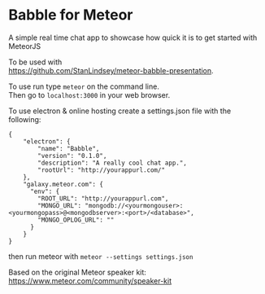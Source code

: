 Babble for Meteor
======================

A simple real time chat app to showcase how quick it is to get started with MeteorJS 

To be used with  
https://github.com/StanLindsey/meteor-babble-presentation.

To use run type `meteor` on the command line.  
Then go to `localhost:3000` in your web browser.

To use electron & online hosting create a settings.json file with the following:

```
{
    "electron": {
        "name": "Babble",
        "version": "0.1.0",
        "description": "A really cool chat app.",
        "rootUrl": "http://yourappurl.com/"
    },
    "galaxy.meteor.com": {
      "env": {
        "ROOT_URL": "http://yourappurl.com",
        "MONGO_URL": "mongodb://<yourmongouser>:<yourmongopass>@<mongodbserver>:<port>/<database>",
        "MONGO_OPLOG_URL": ""
      }
    }
}

```

then run meteor with `meteor --settings settings.json`

Based on the original Meteor speaker kit: https://www.meteor.com/community/speaker-kit